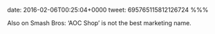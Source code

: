 date: 2016-02-06T00:25:04+0000
tweet: 695765115812126724
%%%

Also on Smash Bros: ‘AOC Shop’ is not the best marketing name.
